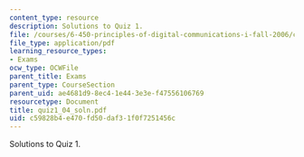 ```yaml
---
content_type: resource
description: Solutions to Quiz 1.
file: /courses/6-450-principles-of-digital-communications-i-fall-2006/c59828b4e470fd50daf31f0f7251456c_quiz1_04_soln.pdf
file_type: application/pdf
learning_resource_types:
- Exams
ocw_type: OCWFile
parent_title: Exams
parent_type: CourseSection
parent_uid: ae4681d9-8ec4-1e44-3e3e-f47556106769
resourcetype: Document
title: quiz1_04_soln.pdf
uid: c59828b4-e470-fd50-daf3-1f0f7251456c
---
```

Solutions to Quiz 1.

